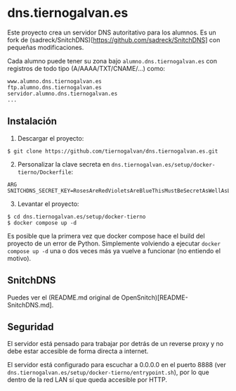 # dns.tiernogalvan.es

Este proyecto crea un servidor DNS autoritativo para los alumnos. Es un fork de (sadreck/SnitchDNS)[https://github.com/sadreck/SnitchDNS] con pequeñas modificaciones.


Cada alumno puede tener su zona bajo `alumno.dns.tiernogalvan.es` con registros de todo tipo (A/AAAA/TXT/CNAME/...) como:

```
www.alumno.dns.tiernogalvan.es
ftp.alumno.dns.tiernogalvan.es
servidor.alumno.dns.tiernogalvan.es
...
```

## Instalación

1. Descargar el proyecto:
```
$ git clone https://github.com/tiernogalvan/dns.tiernogalvan.es.git
```

2. Personalizar la clave secreta en `dns.tiernogalvan.es/setup/docker-tierno/Dockerfile`:
```
ARG SNITCHDNS_SECRET_KEY=RosesAreRedVioletsAreBlueThisMustBeSecretAsWellAsLongToo
```

3. Levantar el proyecto:
```
$ cd dns.tiernogalvan.es/setup/docker-tierno
$ docker compose up -d
```

Es posible que la primera vez que docker compose hace el build del proyecto de un error de Python. Simplemente volviendo a ejecutar `docker compose up -d` una o dos veces más ya vuelve a funcionar (no entiendo el motivo).

## SnitchDNS

Puedes ver el (README.md original de OpenSnitch)[README-SnitchDNS.md].

## Seguridad

El servidor está pensado para trabajar por detrás de un reverse proxy y no debe estar accesible de forma directa a internet.

El servidor está configurado para escuchar a 0.0.0.0 en el puerto 8888 (ver `dns.tiernogalvan.es/setup/docker-tierno/entrypoint.sh`), por lo que dentro de la red LAN sí que queda accesible por HTTP.
